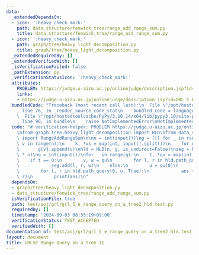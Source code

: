 ```yaml
---
data:
  _extendedDependsOn:
  - icon: ':heavy_check_mark:'
    path: data_structure/fenwick_tree/range_add_range_sum.py
    title: data_structure/fenwick_tree/range_add_range_sum.py
  - icon: ':heavy_check_mark:'
    path: graph/tree/heavy_light_decomposition.py
    title: graph/tree/heavy_light_decomposition.py
  _extendedRequiredBy: []
  _extendedVerifiedWith: []
  _isVerificationFailed: false
  _pathExtension: py
  _verificationStatusIcon: ':heavy_check_mark:'
  attributes:
    PROBLEM: https://judge.u-aizu.ac.jp/onlinejudge/description.jsp?id=GRL_5_E
    links:
    - https://judge.u-aizu.ac.jp/onlinejudge/description.jsp?id=GRL_5_E
  bundledCode: "Traceback (most recent call last):\n  File \"/opt/hostedtoolcache/PyPy/3.10.14/x64/lib/pypy3.10/site-packages/onlinejudge_verify/documentation/build.py\"\
    , line 76, in _render_source_code_stat\n    bundled_code = language.bundle(\n\
    \  File \"/opt/hostedtoolcache/PyPy/3.10.14/x64/lib/pypy3.10/site-packages/onlinejudge_verify/languages/python.py\"\
    , line 96, in bundle\n    raise NotImplementedError\nNotImplementedError\n"
  code: "# verification-helper: PROBLEM https://judge.u-aizu.ac.jp/onlinejudge/description.jsp?id=GRL_5_E\n\
    \nfrom graph.tree.heavy_light_decomposition import HLD\nfrom data_structure.fenwick_tree.range_add_range_sum\
    \ import RangeAddRangeSum\n\nn = int(input())\ng = [[] for _ in range(n)]\nfor\
    \ v in range(n):\n    k, *us = map(int, input().split())\n    for u in us:\n \
    \       g[v].append(u)\nhld = HLD(n, g, is_undirect=False)\nseg = RangeAddRangeSum([0]\
    \ * n)\nq = int(input())\nfor _ in range(q):\n    t, *qu = map(int, input().split())\n\
    \    if t == 0:\n        v, w = qu\n        for l, r in hld.path_query(0, v, True):\n\
    \            seg.add(l, r, w)\n    else:\n        u = qu[0]\n        ans = 0\n\
    \        for l, r in hld.path_query(0, u, True):\n            ans += seg.sum(l,\
    \ r)\n        print(ans)\n"
  dependsOn:
  - graph/tree/heavy_light_decomposition.py
  - data_structure/fenwick_tree/range_add_range_sum.py
  isVerificationFile: true
  path: test/aoj/grl/grl_5_e_range_query_on_a_tree2_hld.test.py
  requiredBy: []
  timestamp: '2024-09-03 08:35:19+09:00'
  verificationStatus: TEST_ACCEPTED
  verifiedWith: []
documentation_of: test/aoj/grl/grl_5_e_range_query_on_a_tree2_hld.test.py
layout: document
title: GRL5E Range Query on a Tree II
---
```


